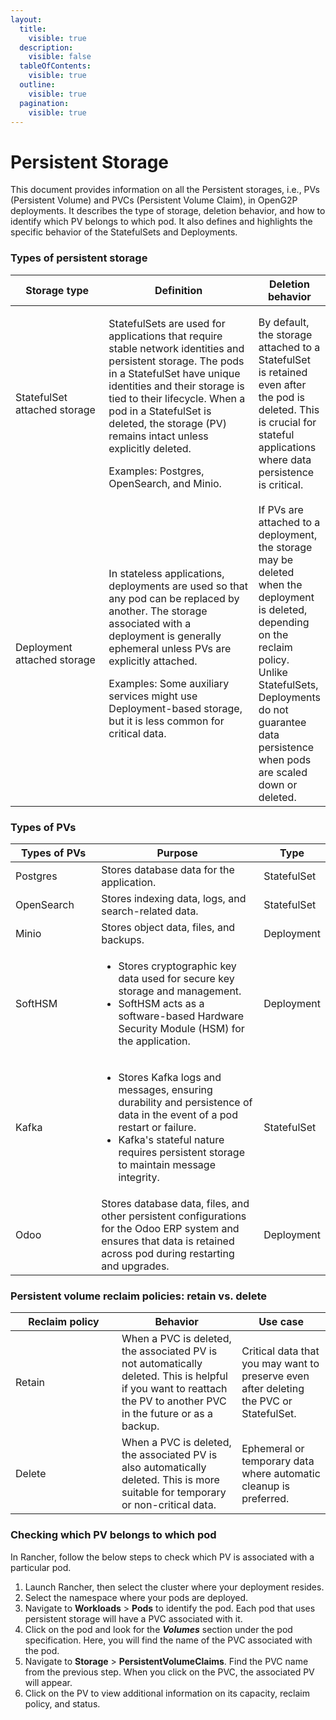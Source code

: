 ```yaml
---
layout:
  title:
    visible: true
  description:
    visible: false
  tableOfContents:
    visible: true
  outline:
    visible: true
  pagination:
    visible: true
---
```


# Persistent Storage

This document provides information on all the Persistent storages, i.e., PVs (Persistent Volume) and PVCs (Persistent Volume Claim), in OpenG2P deployments. It describes the type of storage, deletion behavior, and how to identify which PV belongs to which pod. It also defines and highlights the specific behavior of the StatefulSets and Deployments.

### **Types of persistent storage**

<table><thead><tr><th width="162">Storage type</th><th width="306">Definition</th><th>Deletion behavior</th></tr></thead><tbody><tr><td>StatefulSet attached storage</td><td><p>StatefulSets are used for applications that require stable network identities and persistent storage. The pods in a StatefulSet have unique identities and their storage is tied to their lifecycle. When a pod in a StatefulSet is deleted, the storage (PV) remains intact unless explicitly deleted. </p><p></p><p>Examples: Postgres, OpenSearch, and Minio.</p></td><td>By default, the storage attached to a StatefulSet is retained even after the pod is deleted. This is crucial for stateful applications where data persistence is critical.</td></tr><tr><td>Deployment attached storage</td><td><p>In stateless applications, deployments are used so that any pod can be replaced by another. The storage associated with a deployment is generally ephemeral unless PVs are explicitly attached. </p><p></p><p>Examples: Some auxiliary services might use Deployment-based storage, but it is less common for critical data. </p></td><td>If PVs are attached to a deployment, the storage may be deleted when the deployment is deleted, depending on the reclaim policy. Unlike StatefulSets, Deployments do not guarantee data persistence when pods are scaled down or deleted.</td></tr></tbody></table>

### Types of PVs

<table><thead><tr><th width="167">Types of PVs</th><th width="430">Purpose</th><th>Type</th></tr></thead><tbody><tr><td>Postgres</td><td>Stores database data for the application.</td><td>StatefulSet</td></tr><tr><td>OpenSearch</td><td>Stores indexing data, logs, and search-related data.</td><td>StatefulSet</td></tr><tr><td>Minio</td><td>Stores object data, files, and backups.</td><td>Deployment</td></tr><tr><td>SoftHSM</td><td><ul><li>Stores cryptographic key data used for secure key storage and management. </li><li>SoftHSM acts as a software-based Hardware Security Module (HSM) for the application.</li></ul></td><td>Deployment</td></tr><tr><td>Kafka</td><td><ul><li>Stores Kafka logs and messages, ensuring durability and persistence of data in the event of a pod restart or failure.</li><li>Kafka's stateful nature requires persistent storage to maintain message integrity.</li></ul></td><td>StatefulSet</td></tr><tr><td>Odoo</td><td>Stores database data, files, and other persistent configurations for the Odoo ERP system and ensures that data is retained across pod during restarting and upgrades.</td><td>Deployment</td></tr></tbody></table>

### **Persistent volume reclaim policies: retain vs. delete**

<table><thead><tr><th width="154">Reclaim policy</th><th>Behavior</th><th>Use case</th></tr></thead><tbody><tr><td>Retain</td><td>When a PVC is deleted, the associated PV is not automatically deleted. This is helpful if you want to reattach the PV to another PVC in the future or as a backup.</td><td>Critical data that you may want to preserve even after deleting the PVC or StatefulSet.</td></tr><tr><td>Delete</td><td>When a PVC is deleted, the associated PV is also automatically deleted. This is more suitable for temporary or non-critical data.</td><td>Ephemeral or temporary data where automatic cleanup is preferred.</td></tr></tbody></table>

### Checking which PV belongs to which pod&#x20;

In Rancher, follow the below steps to check which PV is associated with a particular pod.

1. Launch Rancher, then select the cluster where your deployment resides.
2. Select the namespace where your pods are deployed.
3. Navigate to **Workloads** > **Pods** to identify the pod. Each pod that uses persistent storage will have a PVC associated with it.
4. Click on the pod and look for the _**Volumes**_ section under the pod specification. Here, you will find the name of the PVC associated with the pod.
5. Navigate to **Storage** > **PersistentVolumeClaims**. Find the PVC name from the previous step. When you click on the PVC, the associated PV will appear.
6. Click on the PV to view additional information on its capacity, reclaim policy, and status.
